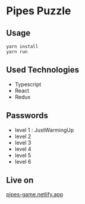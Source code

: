 # Pipes Puzzle

## Usage
```
yarn install
yarn run
```

## Used Technologies

- Typescript
- React
- Redux

## Passwords

- level 1 : JustWarmingUp
- level 2 
- level 3
- level 4
- level 5
- level 6

## Live on

[pipes-game.netlify.app](https://pipes-game.netlify.app/)
